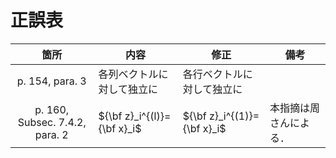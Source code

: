 # 正誤表
| 箇所          | 内容                                                        | 修正                             | 備考                         |
| :------------: | --------------------------------------------------------- | ------------------------------ | -------------------------- |
| p. 154, para. 3  | 各列ベクトルに対して独立に  | 各行ベクトルに対して独立に  |   |
| p. 160, Subsec. 7.4.2, para. 2  | ${\bf z}_i^{(l)}={\bf x}_i$  | ${\bf z}_i^{(1)}={\bf x}_i$  | 本指摘は周さんによる． |